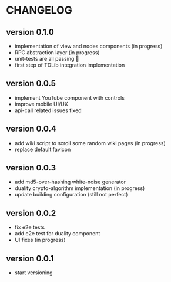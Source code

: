 # CHANGELOG
## version 0.1.0
- implementation of view and nodes components (in progress)
- RPC abstraction layer (in progress)
- unit-tests are all passing 🎉
- first step of TDLib integration implementation
## version 0.0.5
- implement YouTube component with controls
- improve mobile UI/UX
- api-call related issues fixed
## version 0.0.4
- add wiki script to scroll some random wiki pages (in progress)
- replace default favicon
## version 0.0.3
- add md5-over-hashing white-noise generator 
- duality crypto-algorithm implementation (in progress) 
- update building configuration (still not perfect)
## version 0.0.2
- fix e2e tests
- add e2e test for duality component
- UI fixes (in progress)
## version 0.0.1
- start versioning
